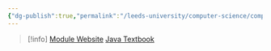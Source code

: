 ```yaml
---
{"dg-publish":true,"permalink":"/leeds-university/computer-science/compulsory-modules/oop-programming/oop-programming/"}
---
```


>[!info] 
>[Module Website](https://comp1721.info/)
>[Java Textbook](https://math.hws.edu/javanotes/)
